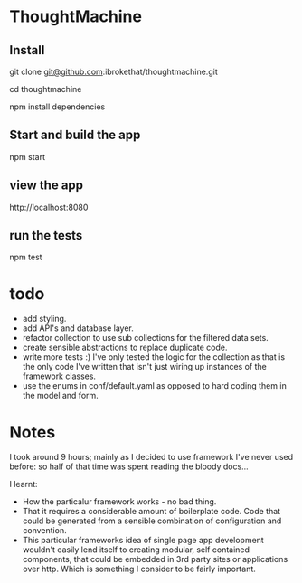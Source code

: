 # ThoughtMachine

## Install

git clone git@github.com:ibrokethat/thoughtmachine.git

cd thoughtmachine

npm install dependencies

## Start and build the app

npm start

##  view the app

http://localhost:8080


## run the tests

npm test


# todo

 * add styling.
 * add API's and database layer.
 * refactor collection to use sub collections for the filtered data sets.
 * create sensible abstractions to replace duplicate code.
 * write more tests :) I've only tested the logic for the collection as that is the only code I've written that isn't just wiring up instances of the framework classes.
 * use the enums in conf/default.yaml as opposed to hard coding them in the model and form.


# Notes

I took around 9 hours; mainly as I decided to use framework I've never used before: so half of that time was spent reading the bloody docs...

I learnt:

  * How the particalur framework works - no bad thing.
  * That it requires a considerable amount of boilerplate code. Code that could be generated from a sensible combination of configuration and convention.
  * This particular frameworks idea of single page app development wouldn't easily lend itself to creating modular, self contained components, that could be embedded in 3rd party sites or applications over http. Which is something I consider to be fairly important.
